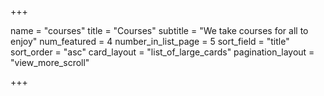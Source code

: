 +++

name = "courses"
title = "Courses"
subtitle = "We take courses for all to enjoy"
num_featured = 4
number_in_list_page = 5
sort_field = "title"
sort_order = "asc"
card_layout = "list_of_large_cards"
pagination_layout = "view_more_scroll"

+++